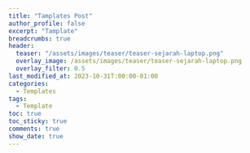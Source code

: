 ```yaml
---
title: "Tamplates Post"
author_profile: false
excerpt: "Tamplate"
breadcrumbs: true
header:
  teaser: "/assets/images/teaser/teaser-sejarah-laptop.png"
  overlay_image: /assets/images/teaser/teaser-sejarah-laptop.png
  overlay_filter: 0.5
last_modified_at: 2023-10-31T:00:00-01:00
categories:
  - Templates
tags:
  - Template
toc: true
toc_sticky: true
comments: true
show_date: true
---
```

